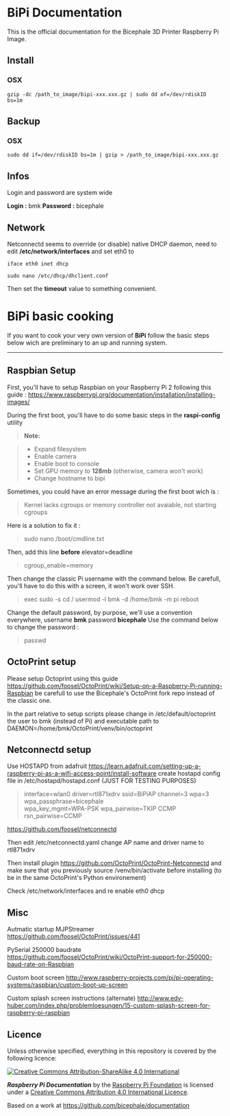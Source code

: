# BiPi Documentation

This is the official documentation for the Bicephale 3D Printer Raspberry Pi Image.

## Install

### OSX

    gzip -dc /path_to_image/bipi-xxx.xxx.gz | sudo dd of=/dev/rdiskID bs=1m

## Backup

### OSX

    sudo dd if=/dev/rdiskID bs=1m | gzip > /path_to_image/bipi-xxx.xxx.gz

## Infos

Login and password are system wide

**Login :** bmk
**Password :** bicephale

## Network

Netconnectd seems to override (or disable) native DHCP daemon, need to edit **/etc/network/interfaces** and set eth0 to

    iface eth0 inet dhcp

    sudo nano /etc/dhcp/dhclient.conf

Then set the **timeout** value to something convenient.



BiPi basic cooking
===================


If you want to cook your very own version of **BiPi** follow the basic steps below wich are preliminary to an up and running system.

----------

Raspbian Setup
-------------

First, you'll have to setup Raspbian on your Raspberry Pi 2 following this guide : https://www.raspberrypi.org/documentation/installation/installing-images/

During the first boot, you'll have to do some basic steps in the **raspi-config** utility

> **Note:**

> - Expand filesystem
> - Enable camera
> - Enable boot to console
> - Set GPU memory to **128mb** (otherwise, camera won't work)
> - Change hostname to bipi

Sometimes, you could have an error message during the first boot wich is :

> Kernel lacks cgroups or memory controller not avaiable, not starting cgroups

Here is a solution to fix it :

> sudo nano /boot/cmdline.txt

Then, add this line **before** elevator=deadline

> cgroup_enable=memory

Then change the classic Pi username with the command below. Be carefull, you'll have to do this with a screen, it won't work over SSH.

> exec sudo -s
> cd /
> usermod -l bmk -d /home/bmk -m pi
> reboot

Change the default password, by purpose, we'll use a convention everywhere, username **bmk** password **bicephale** Use the command below to change the password :

> passwd

OctoPrint setup
-------------

Please setup Octoprint using this guide https://github.com/foosel/OctoPrint/wiki/Setup-on-a-Raspberry-Pi-running-Raspbian be carefull to use the Bicephale's OctoPrint fork repo instead of the classic one.

In the part relative to setup scripts please change in /etc/default/octoprint the user to bmk (instead of Pi) and executable path to DAEMON=/home/bmk/OctoPrint/venv/bin/octoprint

Netconnectd setup
-------------

Use HOSTAPD from adafruit https://learn.adafruit.com/setting-up-a-raspberry-pi-as-a-wifi-access-point/install-software
create hostapd config file in /etc/hostapd/hostapd.conf (JUST FOR TESTING PURPOSES)

> interface=wlan0
driver=rtl871xdrv
ssid=BiPiAP
channel=3
wpa=3
wpa_passphrase=bicephale              
wpa_key_mgmt=WPA-PSK
wpa_pairwise=TKIP CCMP
rsn_pairwise=CCMP

https://github.com/foosel/netconnectd

Then edit /etc/netconnectd.yaml change AP name and driver name to rtl871xdrv

Then install plugin https://github.com/OctoPrint/OctoPrint-Netconnectd and make sure that you previously source /venv/bin/activate before installing (to be in the same OctoPrint's Python environement)

Check /etc/network/interfaces and re enable eth0 dhcp

Misc
-------------

Autmatic startup MJPStreamer https://github.com/foosel/OctoPrint/issues/441

PySerial 250000 baudrate https://github.com/foosel/OctoPrint/wiki/OctoPrint-support-for-250000-baud-rate-on-Raspbian

Custom boot screen
http://www.raspberry-projects.com/pi/pi-operating-systems/raspbian/custom-boot-up-screen

Custom splash screen instructions (alternate) http://www.edv-huber.com/index.php/problemloesungen/15-custom-splash-screen-for-raspberry-pi-raspbian

## Licence

Unless otherwise specified, everything in this repository is covered by the following licence:

[![Creative Commons Attribution-ShareAlike 4.0 International](https://licensebuttons.net/l/by-sa/4.0/88x31.png)](http://creativecommons.org/licenses/by-sa/4.0/)

***Raspberry Pi Documentation*** by the [Raspberry Pi Foundation](https://www.raspberrypi.org/) is licensed under a [Creative Commons Attribution 4.0 International Licence](http://creativecommons.org/licenses/by-sa/4.0/).

Based on a work at https://github.com/bicephale/documentation

